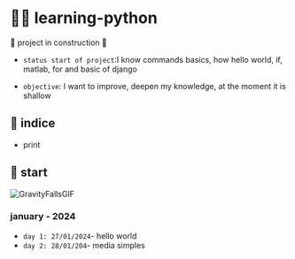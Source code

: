 # 👩‍💻 learning-python

:construction: project in construction :construction:

- `status start of project`:I know commands basics, how hello world, if, matlab, for and basic of django

- `objective`: I want to improve, deepen my knowledge, at the moment it is shallow

## 📝 indice
- print

## 🔎 start
![GravityFallsGIF](https://github.com/francielefranca/learning-python/assets/92552849/8dfe431c-b197-41dd-832a-12fcb8739353)

### january - 2024

- `day 1: 27/01/2024`- hello world
- `day 2: 28/01/204`- media simples

